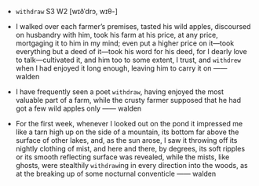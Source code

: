 - `withdraw` S3 W2 [wɪðˈdrɔ, wɪθ-]



-  I walked over each farmer’s premises, tasted his wild apples, discoursed on husbandry with him, took his farm at his price, at any price, mortgaging it to him in my mind; even put a higher price on it﻿—took everything but a deed of it﻿—took his word for his deed, for I dearly love to talk﻿—cultivated it, and him too to some extent, I trust, and `withdrew` when I had enjoyed it long enough, leaving him to carry it on —— walden

- I have frequently seen a poet `withdraw`, having enjoyed the most valuable part of a farm, while the crusty farmer supposed that he had got a few wild apples only —— walden

-  For the first week, whenever I looked out on the pond it impressed me like a tarn high up on the side of a mountain, its bottom far above the surface of other lakes, and, as the sun arose, I saw it throwing off its nightly clothing of mist, and here and there, by degrees, its soft ripples or its smooth reflecting surface was revealed, while the mists, like ghosts, were stealthily `withdraw`ing in every direction into the woods, as at the breaking up of some nocturnal conventicle —— walden